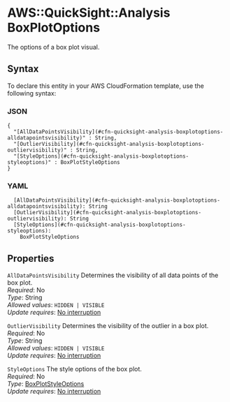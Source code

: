 # AWS::QuickSight::Analysis BoxPlotOptions<a name="aws-properties-quicksight-analysis-boxplotoptions"></a>

The options of a box plot visual\.

## Syntax<a name="aws-properties-quicksight-analysis-boxplotoptions-syntax"></a>

To declare this entity in your AWS CloudFormation template, use the following syntax:

### JSON<a name="aws-properties-quicksight-analysis-boxplotoptions-syntax.json"></a>

```
{
  "[AllDataPointsVisibility](#cfn-quicksight-analysis-boxplotoptions-alldatapointsvisibility)" : String,
  "[OutlierVisibility](#cfn-quicksight-analysis-boxplotoptions-outliervisibility)" : String,
  "[StyleOptions](#cfn-quicksight-analysis-boxplotoptions-styleoptions)" : BoxPlotStyleOptions
}
```

### YAML<a name="aws-properties-quicksight-analysis-boxplotoptions-syntax.yaml"></a>

```
  [AllDataPointsVisibility](#cfn-quicksight-analysis-boxplotoptions-alldatapointsvisibility): String
  [OutlierVisibility](#cfn-quicksight-analysis-boxplotoptions-outliervisibility): String
  [StyleOptions](#cfn-quicksight-analysis-boxplotoptions-styleoptions): 
    BoxPlotStyleOptions
```

## Properties<a name="aws-properties-quicksight-analysis-boxplotoptions-properties"></a>

`AllDataPointsVisibility`  <a name="cfn-quicksight-analysis-boxplotoptions-alldatapointsvisibility"></a>
Determines the visibility of all data points of the box plot\.  
*Required*: No  
*Type*: String  
*Allowed values*: `HIDDEN | VISIBLE`  
*Update requires*: [No interruption](https://docs.aws.amazon.com/AWSCloudFormation/latest/UserGuide/using-cfn-updating-stacks-update-behaviors.html#update-no-interrupt)

`OutlierVisibility`  <a name="cfn-quicksight-analysis-boxplotoptions-outliervisibility"></a>
Determines the visibility of the outlier in a box plot\.  
*Required*: No  
*Type*: String  
*Allowed values*: `HIDDEN | VISIBLE`  
*Update requires*: [No interruption](https://docs.aws.amazon.com/AWSCloudFormation/latest/UserGuide/using-cfn-updating-stacks-update-behaviors.html#update-no-interrupt)

`StyleOptions`  <a name="cfn-quicksight-analysis-boxplotoptions-styleoptions"></a>
The style options of the box plot\.  
*Required*: No  
*Type*: [BoxPlotStyleOptions](aws-properties-quicksight-analysis-boxplotstyleoptions.md)  
*Update requires*: [No interruption](https://docs.aws.amazon.com/AWSCloudFormation/latest/UserGuide/using-cfn-updating-stacks-update-behaviors.html#update-no-interrupt)